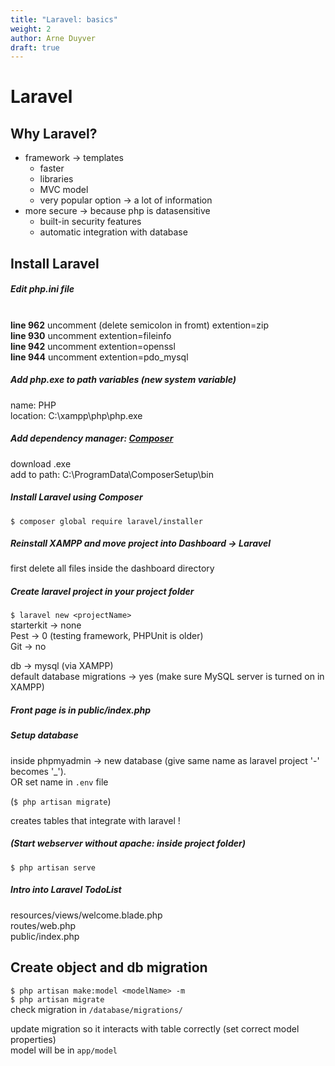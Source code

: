 ```yaml
---
title: "Laravel: basics"
weight: 2
author: Arne Duyver
draft: true
---
```


# Laravel
## Why Laravel?
- framework -> templates
  - faster
  - libraries
  - MVC model
  - very popular option -> a lot of information
- more secure -> because php is datasensitive
  - built-in security features
  - automatic integration with database

## Install Laravel
##### Edit php.ini file
<br>**line 962**
uncomment (delete semicolon in fromt) extention=zip
<br>**line 930**
uncomment extention=fileinfo
<br>**line 942**
uncomment extention=openssl
<br>**line 944**
uncomment extention=pdo_mysql

##### Add php.exe to path variables (new system variable)
name: PHP <br>
location: C:\xampp\php\php.exe

##### Add dependency manager: [Composer](https://getcomposer.org/download/)
download .exe <br>
add to path: C:\ProgramData\ComposerSetup\bin

##### Install Laravel using Composer
`$ composer global require laravel/installer`

##### Reinstall XAMPP and move project into Dashboard -> Laravel
first delete all files inside the dashboard directory

##### Create laravel project in your project folder
`$ laravel new <projectName>` <br>
starterkit -> none <br>
Pest -> 0 (testing framework, PHPUnit is older) <br>
Git -> no 

db -> mysql (via XAMPP) <br>
default database migrations -> yes (make sure MySQL server is turned on in XAMPP) 

##### Front page is in public/index.php

##### Setup database
inside phpmyadmin -> new database (give same name as laravel project '-' becomes '_').<br>
OR set name in `.env` file

(`$ php artisan migrate`)

creates tables that integrate with laravel !

##### (Start webserver without apache: inside project folder)
`$ php artisan serve`

##### Intro into Laravel TodoList
resources/views/welcome.blade.php <br>
routes/web.php <br>
public/index.php <br>

## Create object and db migration
`$ php artisan make:model <modelName> -m` <br>
`$ php artisan migrate` <br>
check migration in `/database/migrations/` <br>

update migration so it interacts with table correctly (set correct model properties) <br>
model will be in `app/model`
